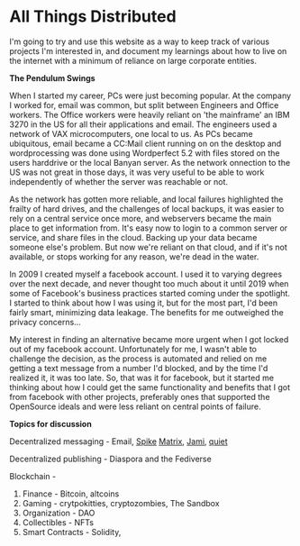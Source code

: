 # All Things Distributed

I'm going to try and use this website as a way to keep track of various projects I'm interested in, and document my learnings about how to live on the internet with a minimum of reliance on large corporate entities. 

**The Pendulum Swings**

When I started my career, PCs were just becoming popular.  At the company I worked for, email was common, but split between Engineers and Office workers.  The Office workers were heavily reliant on 'the mainframe' an IBM 3270 in the US for all their applications and email.  The engineers used a network of VAX microcomputers, one local to us. As PCs became ubiquitous, email became a CC:Mail client running on on the desktop and wordprocessing was done using Wordperfect 5.2 with files stored on the users harddrive or the local Banyan server.  As the network onnection to the US was not great in those days, it was very useful to be able to work independently of whether the server was reachable or not.  

As the network has gotten more reliable, and local failures highlighted the frailty of hard drives, and the challenges of local backups, it was easier to rely on a central service once more, and webservers became the main place to get information from.  It's easy now to login to a common server or service,  and share files in the cloud.  Backing up your data became someone else's problem.  But now we're reliant on that cloud, and if it's not available, or stops working for any reason, we're dead in the water.  

In 2009 I created myself a facebook account.  I used it to varying degrees over the next decade, and never thought too much about it until 2019 when some of Facebook's business practices started coming under the spotlight.  I started to think about how I was using it, but for the most part, I'd been fairly smart, minimizing data leakage.  The benefits for me outweighed the privacy concerns...

My interest in finding an alternative became more urgent when I got locked out of my facebook account.  Unfortunately for me, I wasn't able to challenge the decision, as the process is automated and relied on me getting a text message from a number I'd blocked, and by the time I'd realized it, it was too late.  So, that was it for facebook, but it started me thinking about how I could get the same functionality and benefits that I got from facebook with other projects, preferably ones that supported the OpenSource ideals and were less reliant on central points of failure.  

**Topics for discussion**

Decentralized messaging - Email, [Spike](https://www.spikenow.com/) [Matrix](matrix.org), [Jami](https://jami.net/), [quiet](tryquiet.org)

Decentralized publishing - Diaspora and the Fediverse

Blockchain - 
1.  Finance - Bitcoin, altcoins
1.  Gaming - crytpokitties, cryptozombies, The Sandbox
1.  Organization - DAO
1.  Collectibles - NFTs
1.  Smart Contracts - Solidity, 
  
